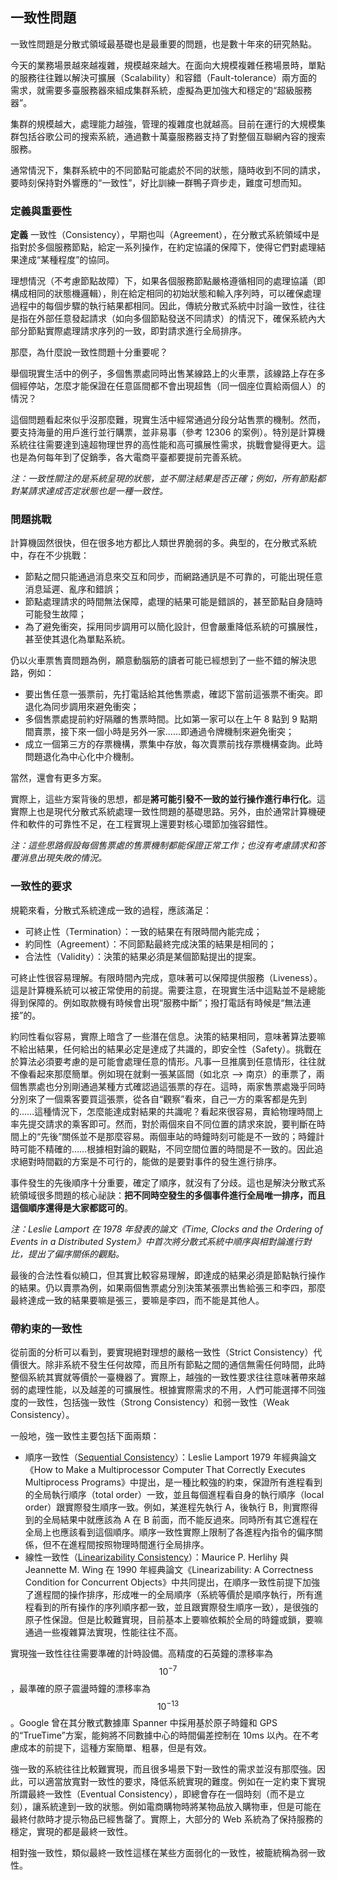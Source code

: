 ## 一致性問題

一致性問題是分散式領域最基礎也是最重要的問題，也是數十年來的研究熱點。

今天的業務場景越來越複雜，規模越來越大。在面向大規模複雜任務場景時，單點的服務往往難以解決可擴展（Scalability）和容錯（Fault-tolerance）兩方面的需求，就需要多臺服務器來組成集群系統，虛擬為更加強大和穩定的“超級服務器”。

集群的規模越大，處理能力越強，管理的複雜度也就越高。目前在運行的大規模集群包括谷歌公司的搜索系統，通過數十萬臺服務器支持了對整個互聯網內容的搜索服務。

通常情況下，集群系統中的不同節點可能處於不同的狀態，隨時收到不同的請求，要時刻保持對外響應的“一致性”，好比訓練一群鴨子齊步走，難度可想而知。


### 定義與重要性

**定義** 一致性（Consistency），早期也叫（Agreement），在分散式系統領域中是指對於多個服務節點，給定一系列操作，在約定協議的保障下，使得它們對處理結果達成“某種程度”的協同。

理想情況（不考慮節點故障）下，如果各個服務節點嚴格遵循相同的處理協議（即構成相同的狀態機邏輯），則在給定相同的初始狀態和輸入序列時，可以確保處理過程中的每個步驟的執行結果都相同。因此，傳統分散式系統中討論一致性，往往是指在外部任意發起請求（如向多個節點發送不同請求）的情況下，確保系統內大部分節點實際處理請求序列的一致，即對請求進行全局排序。

那麼，為什麼說一致性問題十分重要呢？

舉個現實生活中的例子，多個售票處同時出售某線路上的火車票，該線路上存在多個經停站，怎麼才能保證在任意區間都不會出現超售（同一個座位賣給兩個人）的情況？

這個問題看起來似乎沒那麼難，現實生活中經常通過分段分站售票的機制。然而，要支持海量的用戶進行並行購票，並非易事（參考 12306 的案例）。特別是計算機系統往往需要達到遠超物理世界的高性能和高可擴展性需求，挑戰會變得更大。這也是為何每年到了促銷季，各大電商平臺都要提前完善系統。

*注：一致性關注的是系統呈現的狀態，並不關注結果是否正確；例如，所有節點都對某請求達成否定狀態也是一種一致性。*

### 問題挑戰

計算機固然很快，但在很多地方都比人類世界脆弱的多。典型的，在分散式系統中，存在不少挑戰：

* 節點之間只能通過消息來交互和同步，而網路通訊是不可靠的，可能出現任意消息延遲、亂序和錯誤；
* 節點處理請求的時間無法保障，處理的結果可能是錯誤的，甚至節點自身隨時可能發生故障；
* 為了避免衝突，採用同步調用可以簡化設計，但會嚴重降低系統的可擴展性，甚至使其退化為單點系統。

仍以火車票售賣問題為例，願意動腦筋的讀者可能已經想到了一些不錯的解決思路，例如：

* 要出售任意一張票前，先打電話給其他售票處，確認下當前這張票不衝突。即退化為同步調用來避免衝突；
* 多個售票處提前約好隔離的售票時間。比如第一家可以在上午 8 點到 9 點期間賣票，接下來一個小時是另外一家……即通過令牌機制來避免衝突；
* 成立一個第三方的存票機構，票集中存放，每次賣票前找存票機構查詢。此時問題退化為中心化中介機制。

當然，還會有更多方案。

實際上，這些方案背後的思想，都是**將可能引發不一致的並行操作進行串行化**。這實際上也是現代分散式系統處理一致性問題的基礎思路。另外，由於通常計算機硬件和軟件的可靠性不足，在工程實現上還要對核心環節加強容錯性。

*注：這些思路假設每個售票處的售票機制都能保證正常工作；也沒有考慮請求和答覆消息出現失敗的情況。*

### 一致性的要求

規範來看，分散式系統達成一致的過程，應該滿足：

* 可終止性（Termination）：一致的結果在有限時間內能完成；
* 約同性（Agreement）：不同節點最終完成決策的結果是相同的；
* 合法性（Validity）：決策的結果必須是某個節點提出的提案。

可終止性很容易理解。有限時間內完成，意味著可以保障提供服務（Liveness）。這是計算機系統可以被正常使用的前提。需要注意，在現實生活中這點並不是總能得到保障的。例如取款機有時候會出現“服務中斷”；撥打電話有時候是“無法連接”的。

約同性看似容易，實際上暗含了一些潛在信息。決策的結果相同，意味著算法要嘛不給出結果，任何給出的結果必定是達成了共識的，即安全性（Safety）。挑戰在於算法必須要考慮的是可能會處理任意的情形。凡事一旦推廣到任意情形，往往就不像看起來那麼簡單。例如現在就剩一張某區間（如北京 --> 南京）的車票了，兩個售票處也分別剛通過某種方式確認過這張票的存在。這時，兩家售票處幾乎同時分別來了一個乘客要買這張票，從各自“觀察”看來，自己一方的乘客都是先到的……這種情況下，怎麼能達成對結果的共識呢？看起來很容易，賣給物理時間上率先提交請求的乘客即可。然而，對於兩個來自不同位置的請求來說，要判斷在時間上的“先後”關係並不是那麼容易。兩個車站的時鐘時刻可能是不一致的；時鐘計時可能不精確的……根據相對論的觀點，不同空間位置的時間是不一致的。因此追求絕對時間戳的方案是不可行的，能做的是要對事件的發生進行排序。

事件發生的先後順序十分重要，確定了順序，就沒有了分歧。這也是解決分散式系統領域很多問題的核心祕訣：**把不同時空發生的多個事件進行全局唯一排序，而且這個順序還得是大家都認可的**。

*注：Leslie Lamport 在 1978 年發表的論文《Time, Clocks and the Ordering of Events in a Distributed System》中首次將分散式系統中順序與相對論進行對比，提出了偏序關係的觀點。*

最後的合法性看似繞口，但其實比較容易理解，即達成的結果必須是節點執行操作的結果。仍以賣票為例，如果兩個售票處分別決策某張票出售給張三和李四，那麼最終達成一致的結果要嘛是張三，要嘛是李四，而不能是其他人。

### 帶約束的一致性
從前面的分析可以看到，要實現絕對理想的嚴格一致性（Strict Consistency）代價很大。除非系統不發生任何故障，而且所有節點之間的通信無需任何時間，此時整個系統其實就等價於一臺機器了。實際上，越強的一致性要求往往意味著帶來越弱的處理性能，以及越差的可擴展性。根據實際需求的不用，人們可能選擇不同強度的一致性，包括強一致性（Strong Consistency）和弱一致性（Weak Consistency）。

一般地，強一致性主要包括下面兩類：

* 順序一致性（[Sequential Consistency](https://en.wikipedia.org/wiki/Sequential_consistency)）：Leslie Lamport 1979 年經典論文《How to Make a Multiprocessor Computer That Correctly Executes Multiprocess Programs》中提出，是一種比較強的約束，保證所有進程看到的全局執行順序（total order）一致，並且每個進程看自身的執行順序（local order）跟實際發生順序一致。例如，某進程先執行 A，後執行 B，則實際得到的全局結果中就應該為 A 在 B 前面，而不能反過來。同時所有其它進程在全局上也應該看到這個順序。順序一致性實際上限制了各進程內指令的偏序關係，但不在進程間按照物理時間進行全局排序。
* 線性一致性（[Linearizability Consistency](https://en.wikipedia.org/wiki/Linearizability)）：Maurice P. Herlihy 與 Jeannette M. Wing 在 1990 年經典論文《Linearizability: A Correctness Condition for Concurrent Objects》中共同提出，在順序一致性前提下加強了進程間的操作排序，形成唯一的全局順序（系統等價於是順序執行，所有進程看到的所有操作的序列順序都一致，並且跟實際發生順序一致），是很強的原子性保證。但是比較難實現，目前基本上要嘛依賴於全局的時鐘或鎖，要嘛通過一些複雜算法實現，性能往往不高。

實現強一致性往往需要準確的計時設備。高精度的石英鐘的漂移率為 $$10^{-7}$$，最準確的原子震盪時鐘的漂移率為 $$10^{-13}$$。Google 曾在其分散式數據庫 Spanner 中採用基於原子時鐘和 GPS 的“TrueTime”方案，能夠將不同數據中心的時間偏差控制在 10ms 以內。在不考慮成本的前提下，這種方案簡單、粗暴，但是有效。

強一致的系統往往比較難實現，而且很多場景下對一致性的需求並沒有那麼強。因此，可以適當放寬對一致性的要求，降低系統實現的難度。例如在一定約束下實現所謂最終一致性（Eventual Consistency），即總會存在一個時刻（而不是立刻），讓系統達到一致的狀態。例如電商購物時將某物品放入購物車，但是可能在最終付款時才提示物品已經售罄了。實際上，大部分的 Web 系統為了保持服務的穩定，實現的都是最終一致性。

相對強一致性，類似最終一致性這樣在某些方面弱化的一致性，被籠統稱為弱一致性。